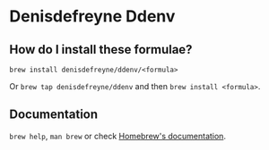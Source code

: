 # Denisdefreyne Ddenv

## How do I install these formulae?

`brew install denisdefreyne/ddenv/<formula>`

Or `brew tap denisdefreyne/ddenv` and then `brew install <formula>`.

## Documentation

`brew help`, `man brew` or check [Homebrew's documentation](https://docs.brew.sh).
